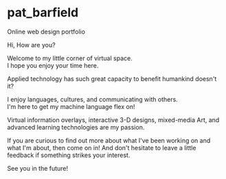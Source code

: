 # pat_barfield
Online web design portfolio

Hi, How are you?

Welcome to my little corner of virtual space.  
I hope you enjoy your time here. 

Applied technology has such great capacity to 
benefit humankind doesn't it?  

I enjoy languages, cultures, and communicating with others.  
I'm here to get my machine language flex on!  

Virtual information overlays, interactive 3-D designs, mixed-media Art, and advanced learning 
technologies are my passion.  

If you are curious to find out more about what I've been working on and what I'm about, then come on in!  And don't hesitate to leave a little feedback if something strikes your interest.  

See you in the future! 
